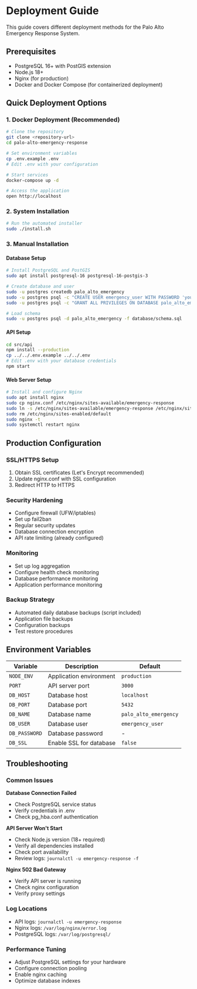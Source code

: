 # Deployment Guide

This guide covers different deployment methods for the Palo Alto Emergency Response System.

## Prerequisites

- PostgreSQL 16+ with PostGIS extension
- Node.js 18+
- Nginx (for production)
- Docker and Docker Compose (for containerized deployment)

## Quick Deployment Options

### 1. Docker Deployment (Recommended)

```bash
# Clone the repository
git clone <repository-url>
cd palo-alto-emergency-response

# Set environment variables
cp .env.example .env
# Edit .env with your configuration

# Start services
docker-compose up -d

# Access the application
open http://localhost
```

### 2. System Installation

```bash
# Run the automated installer
sudo ./install.sh
```

### 3. Manual Installation

#### Database Setup
```bash
# Install PostgreSQL and PostGIS
sudo apt install postgresql-16 postgresql-16-postgis-3

# Create database and user
sudo -u postgres createdb palo_alto_emergency
sudo -u postgres psql -c "CREATE USER emergency_user WITH PASSWORD 'your_password';"
sudo -u postgres psql -c "GRANT ALL PRIVILEGES ON DATABASE palo_alto_emergency TO emergency_user;"

# Load schema
sudo -u postgres psql -d palo_alto_emergency -f database/schema.sql
```

#### API Setup
```bash
cd src/api
npm install --production
cp ../../.env.example ../../.env
# Edit .env with your database credentials
npm start
```

#### Web Server Setup
```bash
# Install and configure Nginx
sudo apt install nginx
sudo cp nginx.conf /etc/nginx/sites-available/emergency-response
sudo ln -s /etc/nginx/sites-available/emergency-response /etc/nginx/sites-enabled/
sudo rm /etc/nginx/sites-enabled/default
sudo nginx -t
sudo systemctl restart nginx
```

## Production Configuration

### SSL/HTTPS Setup
1. Obtain SSL certificates (Let's Encrypt recommended)
2. Update nginx.conf with SSL configuration
3. Redirect HTTP to HTTPS

### Security Hardening
- Configure firewall (UFW/iptables)
- Set up fail2ban
- Regular security updates
- Database connection encryption
- API rate limiting (already configured)

### Monitoring
- Set up log aggregation
- Configure health check monitoring
- Database performance monitoring
- Application performance monitoring

### Backup Strategy
- Automated daily database backups (script included)
- Application file backups
- Configuration backups
- Test restore procedures

## Environment Variables

| Variable | Description | Default |
|----------|-------------|---------|
| `NODE_ENV` | Application environment | `production` |
| `PORT` | API server port | `3000` |
| `DB_HOST` | Database host | `localhost` |
| `DB_PORT` | Database port | `5432` |
| `DB_NAME` | Database name | `palo_alto_emergency` |
| `DB_USER` | Database user | `emergency_user` |
| `DB_PASSWORD` | Database password | - |
| `DB_SSL` | Enable SSL for database | `false` |

## Troubleshooting

### Common Issues

**Database Connection Failed**
- Check PostgreSQL service status
- Verify credentials in .env
- Check pg_hba.conf authentication

**API Server Won't Start**
- Check Node.js version (18+ required)
- Verify all dependencies installed
- Check port availability
- Review logs: `journalctl -u emergency-response -f`

**Nginx 502 Bad Gateway**
- Verify API server is running
- Check nginx configuration
- Verify proxy settings

### Log Locations
- API logs: `journalctl -u emergency-response`
- Nginx logs: `/var/log/nginx/error.log`
- PostgreSQL logs: `/var/log/postgresql/`

### Performance Tuning
- Adjust PostgreSQL settings for your hardware
- Configure connection pooling
- Enable nginx caching
- Optimize database indexes
